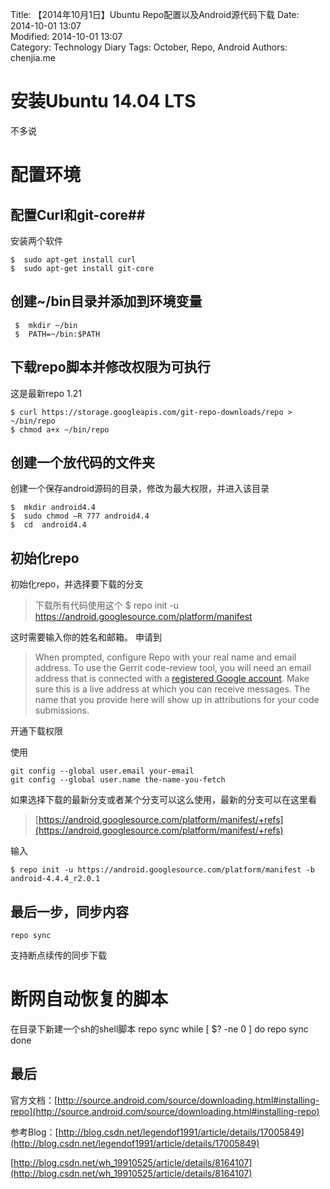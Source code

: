 Title: 【2014年10月1日】Ubuntu Repo配置以及Android源代码下载
Date: 2014-10-01 13:07   
Modified: 2014-10-01 13:07  
Category: Technology Diary
Tags: October, Repo, Android
Authors: chenjia.me

# 安装Ubuntu 14.04 LTS #
不多说

# 配置环境 #

## 配置Curl和git-core##

安装两个软件

    $  sudo apt-get install curl
    $  sudo apt-get install git-core

## 创建~/bin目录并添加到环境变量 ##

	 $  mkdir ~/bin
     $  PATH=~/bin:$PATH

## 下载repo脚本并修改权限为可执行 ##

这是最新repo 1.21

	$ curl https://storage.googleapis.com/git-repo-downloads/repo > ~/bin/repo
	$ chmod a+x ~/bin/repo

## 创建一个放代码的文件夹 ##
创建一个保存android源码的目录，修改为最大权限，并进入该目录

	$  mkdir android4.4
	$  sudo chmod –R 777 android4.4
	$  cd  android4.4

## 初始化repo ##
初始化repo，并选择要下载的分支

> 下载所有代码使用这个
	$  repo init -u https://android.googlesource.com/platform/manifest


这时需要输入你的姓名和邮箱。
申请到
> When prompted, configure Repo with your real name and email address. To use the Gerrit code-review tool, you will need an email address that is connected with a [registered Google account](https://www.google.com/accounts). Make sure this is a live address at which you can receive messages. The name that you provide here will show up in attributions for your code submissions.

开通下载权限

使用

	git config --global user.email your-email
	git config --global user.name the-name-you-fetch

如果选择下载的最新分支或者某个分支可以这么使用，最新的分支可以在这里看

> [https://android.googlesource.com/platform/manifest/+refs](https://android.googlesource.com/platform/manifest/+refs)

输入

	$ repo init -u https://android.googlesource.com/platform/manifest -b android-4.4.4_r2.0.1

## 最后一步，同步内容 ##
	repo sync

支持断点续传的同步下载

# 断网自动恢复的脚本 #
在目录下新建一个sh的shell脚本
	repo sync
	while [ $? -ne 0 ] 
	do 
    repo sync
	done

## 最后 ##
官方文档：[http://source.android.com/source/downloading.html#installing-repo](http://source.android.com/source/downloading.html#installing-repo)
	
参考Blog：[http://blog.csdn.net/legendof1991/article/details/17005849](http://blog.csdn.net/legendof1991/article/details/17005849)

[http://blog.csdn.net/wh_19910525/article/details/8164107](http://blog.csdn.net/wh_19910525/article/details/8164107)

